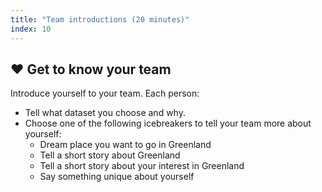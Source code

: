 ```yaml
---
title: "Team introductions (20 minutes)"
index: 10
---
```


## ❤️ Get to know your team

Introduce yourself to your team. Each person:

* Tell what dataset you choose and why.
* Choose one of the following icebreakers to tell your team more
  about yourself:
    * Dream place you want to go in Greenland
    * Tell a short story about Greenland
    * Tell a short story about your interest in Greenland
    * Say something unique about yourself
